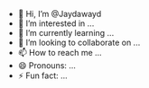 - 👋 Hi, I’m @Jaydawayd
- 👀 I’m interested in ...
- 🌱 I’m currently learning ...
- 💞️ I’m looking to collaborate on ...
- 📫 How to reach me ...
- 😄 Pronouns: ...
- ⚡ Fun fact: ...

<!---
Jaydawayd/Jaydawayd is a ✨ special ✨ repository because its `README.md` (this file) appears on your GitHub profile.
You can click the Preview link to take a look at your changes.
--->
